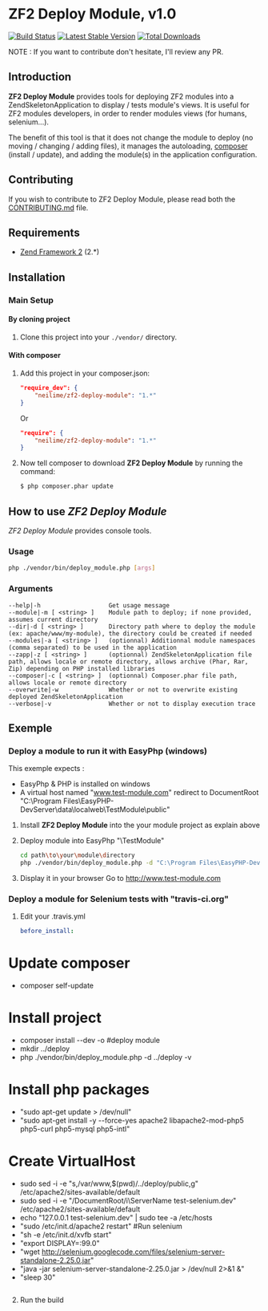 ZF2 Deploy Module, v1.0
=======

[![Build Status](https://travis-ci.org/neilime/zf2-deploy-module.png?branch=master)](https://travis-ci.org/neilime/zf2-deploy-module)
[![Latest Stable Version](https://poser.pugx.org/neilime/zf2-deploy-module/v/stable.png)](https://packagist.org/packages/neilime/zf2-deploy-module)
[![Total Downloads](https://poser.pugx.org/neilime/zf2-deploy-module/downloads.png)](https://packagist.org/packages/neilime/zf2-deploy-module)

NOTE : If you want to contribute don't hesitate, I'll review any PR.

Introduction
------------

__ZF2 Deploy Module__ provides tools for deploying ZF2 modules into a ZendSkeletonApplication to display / tests module's views. 
It is useful for ZF2 modules developers, in order to render modules views (for humans, selenium...).

The benefit of this tool is that it does not change the module to deploy (no moving / changing / adding files), it manages the autoloading, [composer](http://getcomposer.org/) (install / update), and adding the module(s) in the application configuration.

Contributing
------------

If you wish to contribute to ZF2 Deploy Module, please read both the [CONTRIBUTING.md](CONTRIBUTING.md) file.

Requirements
------------

* [Zend Framework 2](https://github.com/zendframework/zf2) (2.*)

## Installation

### Main Setup

#### By cloning project

1. Clone this project into your `./vendor/` directory.

#### With composer

1. Add this project in your composer.json:

    ```json
    "require_dev": {
        "neilime/zf2-deploy-module": "1.*"
    }
    ```
    
    Or
    
    ```json
    "require": {
        "neilime/zf2-deploy-module": "1.*"
    }
    ```

2. Now tell composer to download __ZF2 Deploy Module__ by running the command:

    ```bash
    $ php composer.phar update
    ```
 
## How to use _ZF2 Deploy Module_

_ZF2 Deploy Module_ provides console tools.

### Usage

```bash
php ./vendor/bin/deploy_module.php [args]
```
    
### Arguments
    
    --help|-h                   Get usage message
    --module|-m [ <string> ] 	Module path to deploy; if none provided, assumes current directory
    --dir|-d [ <string> ]    	Directory path where to deploy the module (ex: apache/www/my-module), the directory could be created if needed
    --modules|-a [ <string> ]	(optionnal) Additionnal module namespaces (comma separated) to be used in the application
    --zapp|-z [ <string> ]   	(optionnal) ZendSkeletonApplication file path, allows locale or remote directory, allows archive (Phar, Rar, Zip) depending on PHP installed libraries
    --composer|-c [ <string> ]  (optionnal) Composer.phar file path, allows locale or remote directory
    --overwrite|-w 				Whether or not to overwrite existing deployed ZendSkeletonApplication
    --verbose|-v 				Whether or not to display execution trace
    
## Exemple
 
### Deploy a module to run it with EasyPhp (windows)
 
This exemple expects :  
- EasyPhp & PHP is installed on windows
- A virtual host named "www.test-module.com" redirect to DocumentRoot "C:\Program Files\EasyPHP-DevServer\data\localweb\TestModule\public"

1. Install __ZF2 Deploy Module__ into the your module project as explain above

2. Deploy module into EasyPhp "\TestModule"
    ```bash
    cd path\to\your\module\directory
    php ./vendor/bin/deploy_module.php -d "C:\Program Files\EasyPHP-DevServer\data\localweb\TestModule" -v
    ```
    
3. Display it in your browser 
    Go to http://www.test-module.com
 
### Deploy a module for Selenium tests with "travis-ci.org"
 
1. Edit your .travis.yml
    ```yml
    before_install:
# Update composer
 - composer self-update
# Install project
 - composer install --dev -o
#deploy module
 - mkdir ../deploy
 - php ./vendor/bin/deploy_module.php -d ../deploy -v
# Install php packages
 - "sudo apt-get update > /dev/null"
 - "sudo apt-get install -y --force-yes apache2 libapache2-mod-php5 php5-curl php5-mysql php5-intl"
# Create VirtualHost
 - sudo sed -i -e "s,/var/www,$(pwd)/../deploy/public,g" /etc/apache2/sites-available/default
 - sudo sed -i -e "/DocumentRoot/i\ServerName test-selenium.dev" /etc/apache2/sites-available/default
 - echo "127.0.0.1 test-selenium.dev" | sudo tee -a /etc/hosts
 - "sudo /etc/init.d/apache2 restart"
#Run selenium
 - "sh -e /etc/init.d/xvfb start"
 - "export DISPLAY=:99.0"
 - "wget http://selenium.googlecode.com/files/selenium-server-standalone-2.25.0.jar"
 - "java -jar selenium-server-standalone-2.25.0.jar > /dev/null 2>&1 &"
 - "sleep 30"
    ```

2. Run the build
